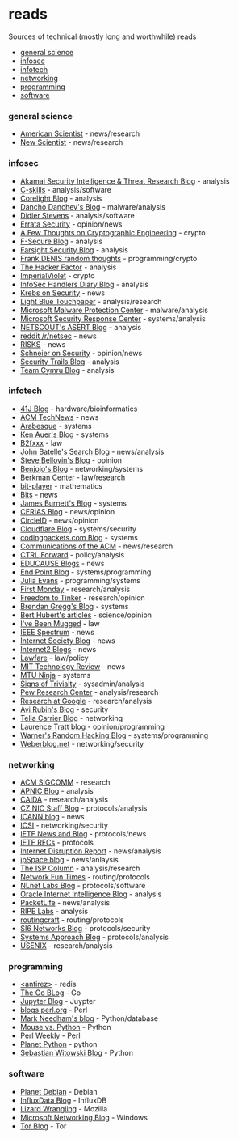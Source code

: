 # reads
Sources of technical (mostly long and worthwhile) reads

* [general science](#general-science)
* [infosec](#infosec)
* [infotech](#infotech)
* [networking](#networking)
* [programming](#programming)
* [software](#software)

### general science
* [American Scientist](https://www.americanscientist.org) - news/research
* [New Scientist](https://www.newscientist.com/) - news/research

### infosec
* [Akamai Security Intelligence &amp; Threat Research Blog](https://blogs.akamai.com/sitr/) - analysis
* [C-skills](https://c-skills.blogspot.com/) - analysis/software
* [Corelight Blog](https://corelight.blog/) - analysis
* [Dancho Danchev's Blog](https://ddanchev.blogspot.com/) - malware/analysis
* [Didier Stevens](https://blog.didierstevens.com/) - analysis/software
* [Errata Security](http://blog.erratasec.com/) - opinion/news
* [A Few Thoughts on Cryptographic Engineering](http://blog.cryptographyengineering.com/) - crypto
* [F-Secure Blog](https://blog.f-secure.com/) - analysis
* [Farsight Security Blog](https://www.farsightsecurity.com/blog/) - analysis
* [Frank DENIS random thoughts](https://00f.net) - programming/crypto
* [The Hacker Factor](http://www.hackerfactor.com/blog/) - analysis
* [ImperialViolet](https://www.imperialviolet.org/) - crypto
* [InfoSec Handlers Diary Blog](https://isc.sans.edu/diary.html) - analysis
* [Krebs on Security](http://krebsonsecurity.com/) - news
* [Light Blue Touchpaper](https://www.lightbluetouchpaper.org/) - analysis/research
* [Microsoft Malware Protection Center](https://blogs.technet.microsoft.com/mmpc/) - malware/analysis
* [Microsoft Security Response Center](https://msrc-blog.microsoft.com/) - systems/analysis
* [NETSCOUT's ASERT Blog](https://www.netscout.com/asert) - analysis
* [reddit /r/netsec](https://www.reddit.com/r/netsec/) - news
* [RISKS](http://catless.ncl.ac.uk/Risks) - news
* [Schneier on Security](https://www.schneier.com/) - opinion/news
* [Security Trails Blog](https://securitytrails.com/blog) - analysis
* [Team Cymru Blog](https://team-cymru.com/resources/blog/) - analysis

### infotech
* [41J Blog](https://41j.com/blog/) - hardware/bioinformatics
* [ACM TechNews](http://technews.acm.org/) - news
* [Arabesque](https://sanctum.geek.nz/arabesque/) - systems
* [Ken Auer's Blog](http://biplane.com.au/blog/) - systems
* [B2fxxx](https://b2fxxx.blogspot.com/) - law
* [John Batelle's Search Blog](http://battellemedia.com/) - news/analysis
* [Steve Bellovin's Blog](https://www.cs.columbia.edu/~smb/blog/) - opinion
* [Benjojo's Blog](https://blog.benjojo.co.uk/) - networking/systems
* [Berkman Center](https://cyber.law.harvard.edu/) - law/research
* [bit-player](http://bit-player.org/) - mathematics
* [Bits](http://www.nytimes.com/column/bits) - news
* [James Burnett's Blog](https://blog.dical.org/) - systems
* [CERIAS Blog](https://www.cerias.purdue.edu/site/blog) - news/opinion
* [CircleID](http://www.circleid.com/) - news/opinion
* [Cloudflare Blog](https://blog.cloudflare.com/) - systems/security
* [codingpackets.com Blog](https://codingpackets.com/blog/recent/) - systems
* [Communications of the ACM](https://cacm.acm.org/magazines/) - news/research
* [CTRL Forward](https://www.wilsoncenter.org/blogs/ctrl-forward) - policy/analysis
* [EDUCAUSE Blogs](https://er.educause.edu/blogs/) - news
* [End Point Blog](https://www.endpoint.com/blog) - systems/programming
* [Julia Evans](https://jvns.ca/) - programming/systems
* [First Monday](http://firstmonday.org/) - research/analysis
* [Freedom to Tinker](https://freedom-to-tinker.com/) - research/opinion
* [Brendan Gregg's Blog](http://www.brendangregg.com/blog/) - systems
* [Bert Hubert's articles](https://berthub.eu/articles/) - science/opinion
* [I've Been Mugged](http://ivebeenmugged.typepad.com/my_weblog/) - law
* [IEEE Spectrum](https://spectrum.ieee.org/) - news
* [Internet Society Blog](https://www.internetsociety.org/blog/) - news
* [Internet2 Blogs](https://www.internet2.edu/blogs/) - news
* [Lawfare](https://www.lawfareblog.com/) - law/policy
* [MIT Technology Review](https://www.technologyreview.com/) - news
* [MTU Ninja](https://vincent.bernat.ch/en/blog) - systems
* [Signs of Trivialty](https://www.netmeister.org/blog/) - sysadmin/analysis
* [Pew Research Center](http://www.pewinternet.org/) - analysis/research
* [Research at Google](https://research.google.com/) - research/analysis
* [Avi Rubin's Blog](http://avi-rubin.blogspot.com/) - security
* [Telia Carrier Blog](https://blog.teliacarrier.com/) - networking
* [Laurence Tratt blog](https://tratt.net/laurie/blog/) - opinion/programming
* [Warner's Random Hacking Blog](http://bsdimp.blogspot.com/) - systems/programming
* [Weberblog.net](https://weberblog.net/) - networking/security

### networking
* [ACM SIGCOMM](http://www.sigcomm.org/) - research
* [APNIC Blog](https://blog.apnic.net/) - analysis
* [CAIDA](https://www.caida.org/) - research/analysis
* [CZ.NIC Staff Blog](https://en.blog.nic.cz/) - protocols/analysis
* [ICANN blog](https://www.icann.org/news/blog) - news
* [ICSI](http://icir.org/) - networking/security
* [IETF News and Blog](https://www.ietf.org/blog/) - protocols/news
* [IETF RFCs](https://www.rfc-editor.org/) - protocols
* [Internet Disruption Report](https://internetdisruption.report/) - news/analysis
* [ipSpace blog](http://blog.ipspace.net/) - news/anlaysis
* [The ISP Column](http://www.potaroo.net/ispcol/) - analysis/research
* [Network Fun Times](https://www.networkfuntimes.com/) - routing/protocols
* [NLnet Labs Blog](https://medium.com/nlnetlabs) - protocols/software
* [Oracle Internet Intelligence Blog](https://blogs.oracle.com/internetintelligence/) - analysis
* [PacketLife](http://packetlife.net/blog/) - news/analysis
* [RIPE Labs](https://labs.ripe.net/) - analysis
* [routingcraft](https://routingcraft.net/) - routing/protocols
* [SI6 Networks Blog](http://blog.si6networks.com/) - protocols/security
* [Systems Approach Blog](https://www.systemsapproach.org/blog) - protocols/analysis
* [USENIX](https://www.usenix.org/) - research/analysis

### programming
* [&lt;antirez&gt;](http://antirez.com) - redis
* [The Go BLog](https://blog.golang.org/) - Go
* [Jupyter Blog](https://blog.jupyter.org/) - Juypter
* [blogs.perl.org](http://blogs.perl.org/) - Perl
* [Mark Needham's blog](http://www.markhneedham.com/blog/) - Python/database
* [Mouse vs. Python](https://www.blog.pythonlibrary.org/) - Python
* [Perl Weekly](http://perlweekly.com/) - Perl
* [Planet Python](https://planetpython.org/) - python
* [Sebastian Witowski Blog](https://switowski.com/blog/) - Python

### software
* [Planet Debian](https://planet.debian.org/) - Debian
* [InfluxData Blog](https://www.influxdata.com/blog/) - InfluxDB
* [Lizard Wrangling](https://blog.lizardwrangler.com/) - Mozilla
* [Microsoft Networking Blog](https://techcommunity.microsoft.com/t5/networking-blog/bg-p/NetworkingBlog) - Windows
* [Tor Blog](https://blog.torproject.org/) - Tor

